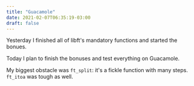 ```yaml
---
title: "Guacamole"
date: 2021-02-07T06:35:19-03:00
draft: false
---
```


Yesterday I finished all of libft's mandatory functions and started the bonues.

Today I plan to finish the bonuses and test everything on Guacamole.

My biggest obstacle was `ft_split`: it's a fickle function with many steps.
`ft_itoa` was tough as well.
